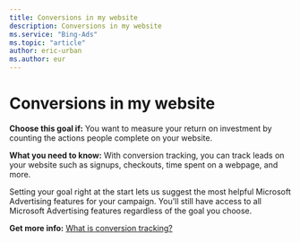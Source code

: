 ```yaml
---
title: Conversions in my website
description: Conversions in my website
ms.service: "Bing-Ads"
ms.topic: "article"
author: eric-urban
ms.author: eur
---
```


# Conversions in my website

**Choose this goal if:**  You want to measure your return on investment by counting the actions people complete on your website.

**What you need to know:**  With conversion tracking, you can track leads on your website such as signups, checkouts, time spent on a webpage, and more.

Setting your goal right at the start lets us suggest the most helpful Microsoft Advertising features for your campaign. You'll still have access to all Microsoft Advertising features regardless of the goal you choose.

**Get more info:**  [What is conversion tracking?](../hlp_BA_CONC_UETv2WhatIsCT.md)


